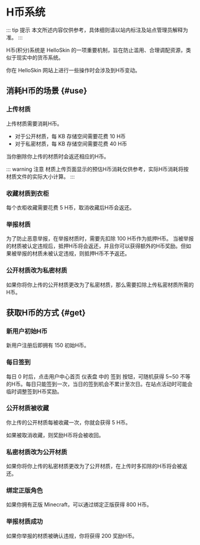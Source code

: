 # H币系统

::: tip 提示
本文所述内容仅供参考，具体细则请以站内标注及站点管理员解释为准。
:::

H币(积分)系统是 HelloSkin 的一项重要机制，旨在防止滥用、合理调配资源，类似于现实中的货币系统。

你在 HelloSkin 网站上进行一些操作时会涉及到H币变动。

## 消耗H币的场景 {#use}

### <FA :icon="faFileArrowUp" /> 上传材质

上传材质需要消耗H币。

- 对于公开材质，每 KB 存储空间需要花费 10 H币
- 对于私密材质，每 KB 存储空间需要花费 40 H币

当你删除你上传的材质时会返还相应的H币。

::: warning 注意
材质上传页面显示的预估H币消耗仅供参考，实际H币消耗将按材质文件的实际大小计算。
:::

### <FA :icon="faStar" /> 收藏材质到衣柜

每个衣柜收藏需要花费 5 H币，取消收藏后H币会返还。

### <FA :icon="faCircleExclamation" /> 举报材质

为了防止恶意举报，在举报材质时，需要先扣除 100 H币作为抵押H币。
当被举报的材质被认定违规后，抵押H币将会返还，并且你可以获得额外的H币奖励。但如果被举报的材质未被认定违规，则抵押H币不予返还。

### <FA :icon="faLock" /> 公开材质改为私密材质

如果你将你上传的公开材质更改为了私密材质，那么需要扣除上传私密材质所需的H币。

## 获取H币的方式 {#get}

### <FA :icon="faUserPlus" /> 新用户初始H币

新用户注册后即拥有 150 初始H币。

### <FA :icon="faCalendarCheck" /> 每日签到

每日 0 时后，点击用户中心首页 <BSSection><FA :icon="faGaugeHigh" /> 仪表盘 </BSSection> 中的 <BSButton><FA :icon="faCalendarCheck" /> 签到</BSButton> 按钮，可随机获得 5~50 不等的H币。每日只能签到一次，当日的签到机会不累计至次日。在站点活动时可能会临时调整签到H币奖励。

### <FA :icon="faHeart" /> 公开材质被收藏

你上传的公开材质每被收藏一次，你就会获得 5 H币。

如果被取消收藏，则奖励H币将会被收回。

### <FA :icon="faLockOpen" /> 私密材质改为公开材质

如果你将你上传的私密材质更改为了公开材质，在上传时多扣除的H币将会被返还。

### <FA :icon="faLink" /> 绑定正版角色

如果你拥有正版 Minecraft，可以通过绑定正版获得 800 H币。

### <FA :icon="faHandcuffs" /> 举报材质成功

如果你举报的材质被确认违规，你将获得 200 奖励H币。
